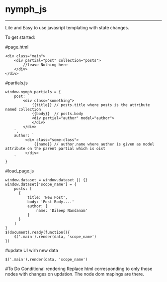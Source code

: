 # nymph_js
-------
Lite and Easy to use javasript templating with state changes.

To get started:


#page.html

    <div class="main">
        <div partial="post" collection="posts">
            //leave Nothing here
        </div>
    </div>
    
#partials.js

    window.nymph_partials = {
        post: `
            <div class="something">
                {{title}} // posts.title where posts is the attribute named collection
                {{body}}  // posts.body
                <div partial="author" model="author">
                </div>
            </div>
        `,
        author: `
             <div class="some-class">
                 {{name}} // author.name where auther is given as model attribute on the parent partial which is oist
             </div>
        `
    }
    
#load_page.js

    window.dataset = window.dataset || {}
    window.dataset['scope_name'] = {
        posts: [
          {
              title: 'New Post',
              body: 'Post Body....'
              author: {
                  name: 'Dileep Nandanam'
              }
          }
        ]
    }
    $(document).ready(function(){
        $('.main').render(data, 'scope_name')
    })
    
#update UI wirh new data
    
    $('.main').render(data, 'scope_name')
    
#To Do
Conditional rendering
Replace html corresponding to only those nodes with changes on updation. The node dom mapings are there.
